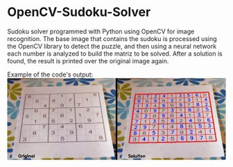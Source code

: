 # OpenCV-Sudoku-Solver

Sudoku solver programmed with Python using OpenCV for image recognition. The base image that contains the sudoku is processed using the OpenCV library to detect the puzzle, and then using a neural network each number is analyzed to build the matriz to be solved. After a solution is found, the result is printed over the original image again.

Example of the code's output:
![Solved](/resources/solved.jpg?raw=true "Title")


